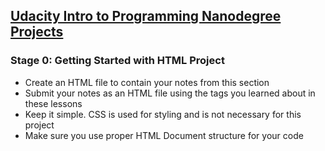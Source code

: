## <a href="https://www.udacity.com/course/intro-to-programming-nanodegree--nd000"> Udacity Intro to Programming Nanodegree Projects </a> 

### Stage 0: Getting Started with HTML Project
- Create an HTML file to contain your notes from this section
- Submit your notes as an HTML file using the tags you learned about in these lessons
- Keep it simple. CSS is used for styling and is not necessary for this project
- Make sure you use proper HTML Document structure for your code
